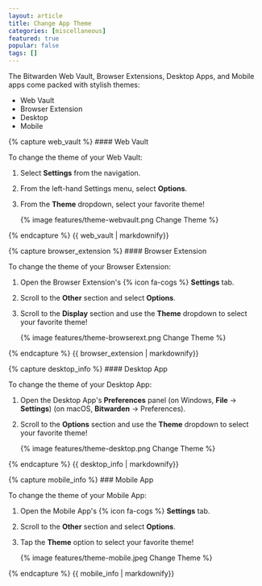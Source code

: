 ```yaml
---
layout: article
title: Change App Theme
categories: [miscellaneous]
featured: true
popular: false
tags: []
---
```


The Bitwarden Web Vault, Browser Extensions, Desktop Apps, and Mobile apps come packed with stylish themes:

<ul class="nav nav-tabs" id="myTab" role="tablist">
  <li class="nav-item" role="presentation">
    <a class="nav-link active" id="wvtab" data-target="#webvault" role="tab" aria-controls="webvault" aria-selected="false">Web Vault</a>
  </li>
  <li class="nav-item" role="presentation">
    <a class="nav-link" id="betab" data-target="#browserextension" role="tab" aria-controls="browserextension" aria-selected="false">Browser Extension</a>
  </li>
  <li class="nav-item" role="presentation">
    <a class="nav-link" id="desktab" data-target="#desktop" role="tab" aria-controls="desktop" aria-selected="false">Desktop</a>
  </li>
  <li class="nav-item" role="presentation">
    <a class="nav-link" id="mobtab" data-target="#mobile" role="tab" aria-controls="mobile" aria-selected="false">Mobile</a>
  </li>
</ul>
<div class="tab-content" id="clientsContent">
  <div class="tab-pane show active" id="webvault" role="tabpanel" aria-labelledby="wvtab">
{% capture web_vault %}
#### Web Vault

To change the theme of your Web Vault:

1. Select **Settings** from the navigation.
2. From the left-hand Settings menu, select **Options**.
3. From the **Theme** dropdown, select your favorite theme!

   {% image features/theme-webvault.png Change Theme %}

{% endcapture %}
{{ web_vault | markdownify}}
  </div>
  <div class="tab-pane" id="browserextension" role="tabpanel" aria-labelledby="betab">
{% capture browser_extension %}
#### Browser Extension

To change the theme of your Browser Extension:

1. Open the Browser Extension's {% icon fa-cogs %} **Settings** tab.
2. Scroll to the **Other** section and select **Options**.
3. Scroll to the **Display** section and use the **Theme** dropdown to select your favorite theme!

   {% image features/theme-browserext.png Change Theme %}

{% endcapture %}
{{ browser_extension | markdownify}}
  </div>
  <div class="tab-pane" id="desktop" role="tabpanel" aria-labelledby="desktab">
{% capture desktop_info %}
#### Desktop App

To change the theme of your Desktop App:

1. Open the Desktop App's **Preferences** panel (on Windows, **File** &rarr; **Settings**) (on macOS, **Bitwarden** &rarr; Preferences).
2. Scroll to the **Options** section and use the **Theme** dropdown to select your favorite theme!

   {% image features/theme-desktop.png Change Theme %}

{% endcapture %}
{{ desktop_info | markdownify}}
  </div>
  <div class="tab-pane" id="mobile" role="tabpanel" aria-labelledby="mobtab">
{% capture mobile_info %}
### Mobile App

To change the theme of your Mobile App:

1. Open the Mobile App's {% icon fa-cogs %} **Settings** tab.
2. Scroll to the **Other** section and select **Options**.
3. Tap the **Theme** option to select your favorite theme!

   {% image features/theme-mobile.jpeg Change Theme %}

{% endcapture %}
{{ mobile_info | markdownify}}
  </div>
</div>
